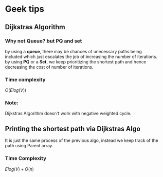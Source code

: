 # Geek tips
## Dijkstras Algorithm
### Why not Queue? but PQ and set
by using a **queue**, there may be chances of unecessary paths being included which just escalates the job of increasing the number of iterations. 
<br>
by using **PQ** or a **Set**, we keep prioritizing the shortest path and hence decreasing the cost of number of iterations.

### Time complexity
$O(E log(V))$

### Note:
Dijkstras Algorithm doesn't work with negative weighted cycle.

## Printing the shortest path via Dijkstras Algo
It is just the same process of the previous algo, instead we keep track of the path using Parent array.
### Time Complexity
$E log(V) + O(n)$
